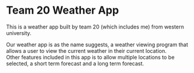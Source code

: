 # Team 20 Weather App

This is a weather app built by team 20 (which includes me) from western university.

Our weather app is as the name suggests, a weather viewing program that allows a user to view the current weather in their current location.   
Other features included in this app is to allow multiple locations to be selected, a short term forecast and a long term forecast. 

